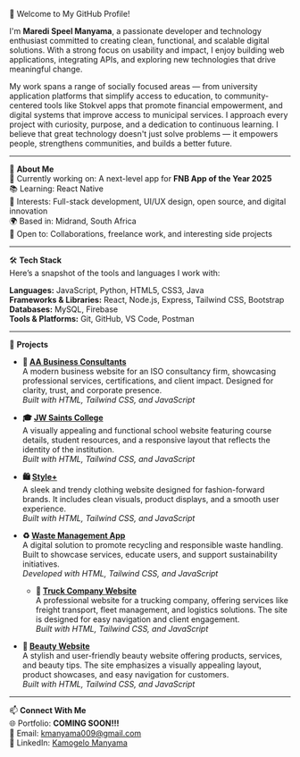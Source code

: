 👋 Welcome to My GitHub Profile!

I'm **Maredi Speel Manyama**, a passionate developer and technology enthusiast committed to creating clean, functional, and scalable digital solutions. With a strong focus on usability and impact, I enjoy building web applications, integrating APIs, and exploring new technologies that drive meaningful change. 

My work spans a range of socially focused areas — from university application platforms that simplify access to education, to community-centered tools like Stokvel apps that promote financial empowerment, and digital systems that improve access to municipal services. I approach every project with curiosity, purpose, and a dedication to continuous learning. I believe that great technology doesn't just solve problems — it empowers people, strengthens communities, and builds a better future.

---

🚀 **About Me**  
💼 Currently working on: A next-level app for **FNB App of the Year 2025**  
📚 Learning: React Native  
🎯 Interests: Full-stack development, UI/UX design, open source, and digital innovation  
🌍 Based in: Midrand, South Africa  
🤝 Open to: Collaborations, freelance work, and interesting side projects  

---

🛠️ **Tech Stack**  
Here’s a snapshot of the tools and languages I work with:

**Languages:** JavaScript, Python, HTML5, CSS3, Java  
**Frameworks & Libraries:** React, Node.js, Express, Tailwind CSS, Bootstrap  
**Databases:** MySQL, Firebase  
**Tools & Platforms:** Git, GitHub, VS Code, Postman  

---

📂 **Projects**

- **🏢 [AA Business Consultants](https://kamzamanyama.github.io/AABusiness-Consultant-/)**  
  A modern business website for an ISO consultancy firm, showcasing professional services, certifications, and client impact. Designed for clarity, trust, and corporate presence.  
  _Built with HTML, Tailwind CSS, and JavaScript_

- **🎓 [JW Saints College](https://kamzamanyama.github.io/jwsaints/)**  
  A visually appealing and functional school website featuring course details, student resources, and a responsive layout that reflects the identity of the institution.  
  _Built with HTML, Tailwind CSS, and JavaScript_

- **🛍️ [Style+](https://kamzamanyama.github.io/STYLE-/)**  
  A sleek and trendy clothing website designed for fashion-forward brands. It includes clean visuals, product displays, and a smooth user experience.  
  _Built with HTML, Tailwind CSS, and JavaScript_

- **♻️ [Waste Management App](https://kamzamanyama.github.io/pacificScraps/)**  
  A digital solution to promote recycling and responsible waste handling. Built to showcase services, educate users, and support sustainability initiatives.  
  _Developed with HTML, Tailwind CSS, and JavaScript_
  
  - **🚛 [Truck Company Website](https://kamzamanyama.github.io/truck_company/)**  
  A professional website for a trucking company, offering services like freight transport, fleet management, and logistics solutions. The site is designed for easy navigation and client engagement.  
  _Built with HTML, Tailwind CSS, and JavaScript_

- **💅 [Beauty Website](https://kamzamanyama.github.io/prjectBeauty/)**  
  A stylish and user-friendly beauty website offering products, services, and beauty tips. The site emphasizes a visually appealing layout, product showcases, and easy navigation for customers.  
  _Built with HTML, Tailwind CSS, and JavaScript_
  
---

📫 **Connect With Me**  
🌐 Portfolio: **COMING SOON!!!**  
📧 Email: [kmanyama009@gmail.com](mailto:kmanyama009@gmail.com)  
💼 LinkedIn: [Kamogelo Manyama](https://www.linkedin.com/in/kamogelo-manyama-711269281/)


